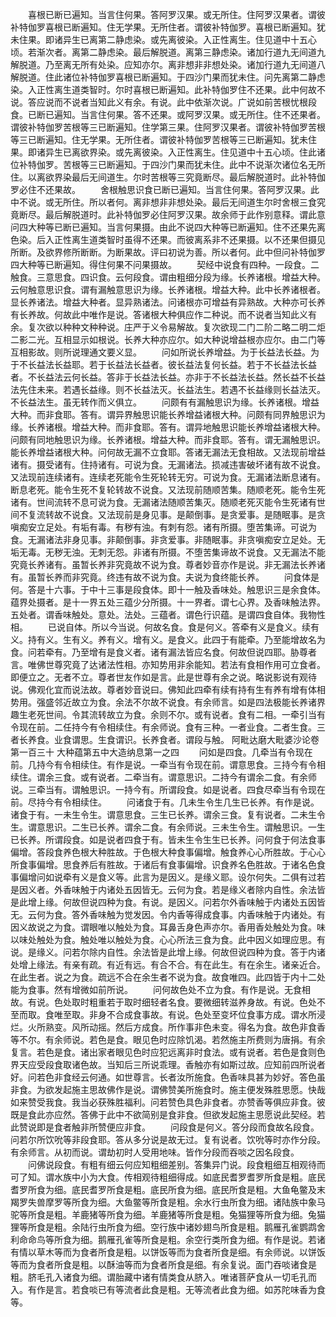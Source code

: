 <!-- { "loadSidebar": true } -->
　　喜根已断已遍知。当言住何果。答阿罗汉果。或无所住。住阿罗汉果者。谓彼补特伽罗喜根已断遍知。住无学果。无所住者。谓彼补特伽罗。喜根已断遍知。犹未住果。即诸异生已离第二静虑染。或先离彼染。入正性离生。住见道中十五心顷。若渐次者。离第二静虑染。最后解脱道。离第三静虑染。诸加行道九无间道九解脱道。乃至离无所有处染。应知亦尔。离非想非非想处染。诸加行道九无间道八解脱道。住此诸位补特伽罗喜根已断遍知。于四沙门果而犹未住。问先离第二静虑染。入正性离生道类智时。尔时喜根已断遍知。此补特伽罗住不还果。此中何故不说。答应说而不说者当知此义有余。有说。此中依渐次说。广说如前苦根忧根段食。已断已遍知。当言住何果。答不还果。或阿罗汉果。或无所住。住不还果者。谓彼补特伽罗苦根等三已断遍知。住学第三果。住阿罗汉果者。谓彼补特伽罗苦根等三已断遍知。住无学果。无所住者。谓彼补特伽罗苦根等三已断遍知。犹未住果。即诸异生已离欲界染。或先离彼染。入正性离生。住见道中十五心顷。住此诸位补特伽罗。苦根等三已断遍知。于四沙门果而犹未住。此中不说渐次诸位名无所住。以离欲界染最后无间道生。尔时苦根等三究竟断尽。最后解脱道时。此补特伽罗必住不还果故。
　　舍根触思识食已断已遍知。当言住何果。答阿罗汉果。此中不说。或无所住。所以者何。离非想非非想处染。最后无间道生尔时舍根三食究竟断尽。最后解脱道时。此补特伽罗必住阿罗汉果。故余师于此作别意释。谓此意问四大种等已断已遍知。当言何果摄。由此不说四大种等已断遍知。住不还果先离色染。后入正性离生道类智时虽得不还果。而彼离系非不还果摄。以不还果但摄见所断。及欲界修所断断。为断果故。评曰初说为善。所以者何。此中但问补特伽罗四大种等已断遍知。得住何果不问果摄故。
　　契经中说食有四种。一段食。二触食。三意思食。四识食。云何段食。谓由粗细分段为缘。长养诸根。增益大种。云何触意思识食。谓有漏触意思识为缘。长养诸根。增益大种。此中长养诸根者。显长养诸法。增益大种者。显异熟诸法。问诸根亦可增益有异熟故。大种亦可长养有长养故。何故此中唯作是说。答诸根大种俱应作二种说。而不说者当知此义有余。复次欲以种种文种种说。庄严于义令易解故。复次欲现二门二阶二略二明二炬二影二光。互相显示如根说。长养大种亦应尔。如大种说增益根亦应尔。由二门等互相影故。则所说理通文要义显。
　　问如所说长养增益。为于长益法长益。为于不长益法长益耶。若于长益法长益者。彼长益法复何长益。若于不长益法长益者。不长益法云何长益。答非于长益法长益。亦非于不长益法长益。然长益不长益法先住未来。若遇长益缘。则不长益法灭。长益法生。若遇不长益缘则长益法灭。不长益法生。虽无转作而义俱立。
　　问颇有有漏触思识为缘。长养诸根。增益大种。而非食耶。答有。谓异界触思识能长养增益诸根大种。问颇有同界触思识为缘。长养诸根。增益大种。而非食耶。答有。谓异地触思识能长养增益诸根大种。问颇有同地触思识为缘。长养诸根。增益大种。而非食耶。答有。谓无漏触思识。能长养增益诸根大种。问何故无漏不立食耶。答诸无漏法无食相故。又法现前增益诸有。摄受诸有。住持诸有。可说为食。无漏诸法。损减违害破坏诸有故不说食。又法现前连续诸有。连续老死能令生死轮转无穷。可说为食。无漏诸法断息诸有。断息老死。能令生死不复轮转故不说食。又法现前随顺苦集。随顺老死。能令生死诸有。世间流转不息可说为食。无漏诸法随顺苦集灭。随顺老死灭能令生死诸有世间不复流转故不说食。又法现前是身见事。是颠倒事。是贪爱事。是随眠事。是贪嗔痴安立足处。有垢有毒。有秽有浊。有刺有怨。诸有所摄。堕苦集谛。可说为食。无漏诸法非身见事。非颠倒事。非贪爱事。非随眠事。非贪嗔痴安立足处。无垢无毒。无秽无浊。无刺无怨。非诸有所摄。不堕苦集谛故不说食。又无漏法不能究竟长养诸有。虽暂长养非究竟故不说为食。尊者妙音亦作是说。非无漏法长养诸有。虽暂长养而非究竟。终违有故不说为食。夫说为食终能长养。
　　问食体是何。答是十六事。于中十三事是段食体。即十一触及香味处。触思识三是余食体。蕴界处摄者。是十一界五处三蕴少分所摄。十一界者。谓七心界。及香味触法界。五处者。谓香味触处。意处。法处。三蕴者。谓色行识蕴。是谓四食自体。我物性相。
　　已说自体。所以今当说。何故名食。食是何义。答牵有义是食义。续有义。持有义。生有义。养有义。增有义。是食义。此四于有能牵。乃至能增故名为食。问若牵有。乃至增有是食义者。诸有漏法皆应名食。何故但说四耶。胁尊者言。唯佛世尊究竟了达诸法性相。亦知势用非余能知。若法有食相作用可立食者。即便立之。无者不立。尊者世友作如是言。此是世尊有余之说。略说影说有观待说。佛观化宜而说法故。尊者妙音说曰。佛知此四牵有续有持有生有养有增有体相势用。强盛邻近故立为食。余法不尔故不说食。有余师言。如是四法极能长养诸界趣生老死世间。令其流转故立为食。余则不尔。或有说者。食有二相。一牵引当有令现在前。二任持今有令相续住。有余师说。食有三种。一者业食。二者生食。三者长养食。业食谓思。生食谓识。长养食者。谓段与触。
阿毗达磨大毗婆沙论卷第一百三十
大种蕴第五中大造纳息第一之四
　　问如是四食。几牵当有令现在前。几持今有令相续住。有作是说。一牵当有令现在前。谓意思食。三持今有令相续住。谓余三食。或有说者。二牵当有。谓意思识。二持今有谓余二食。有余师说。三牵当有。谓触思识。一持今有。所谓段食。如是说者。四食尽牵当有令现在前。尽持今有令相续住。
　　问诸食于有。几未生令生几生已长养。有作是说。诸食于有。一未生令生。谓意思食。三生已长养。谓余三食。复有说者。二未生令生。谓意思识。二生已长养。谓余二食。有余师说。三未生令生。谓触思识。一生已长养。所谓段食。如是说者四食于有。皆未生令生生已长养。问何食于何法食事偏增。答段食养色根大种胜故。于色根大种食事偏增。触食养心心所胜故。于心心所食事偏增。思食养后有胜故。于诸后有食事偏增。识食养名色胜故。于诸名色食事偏增问如说牵有义是食义等。此言为是因义。是缘义耶。设尔何失。二俱有过若是因义者。外香味触于内诸处五因皆无。云何为食。若是缘义者除内自性。余法皆是此增上缘。何故但说四种为食。有说。是因义。问若尔外香味触于内诸处五因皆无。云何为食。答外香味触为觉发因。令内香等得成食事。内香味触于内诸处。有因义故说之为食。谓眼唯以触处为食。耳鼻舌身色声亦尔。香用香处触处为食。味以味处触处为食。触处唯以触处为食。心心所法三食为食。此中因义如理应思。有说。是缘义。问若尔除内自性。余法皆是此增上缘。何故但说四种为食。答于内诸处增上缘法。有亲有疏。有近有远。有合不合。有在此生。有在余生。诸亲近合。在此生者。说之为食。疏远不合在余生者不说为食。故食唯四。此四皆于内十二处能为食事。然有增微如前所说。
　　问何故色处不立为食。有作是说。无食相故。有说。色处取时粗重若于取时细轻者名食。要微细转滋养身故。有说。色处不至而取。食唯至取。非身不合成食事故。有说。色处至变坏位食事方成。谓水所浸烂。火所熟变。风所动摇。然后方成食。所作事非色未变。得名为食。故色非食香等不尔。有余师说。若色是食。眼见色时应除饥渴。若然施主所费则为唐捐。有余复言。若色是食。诸出家者眼见色时应犯远离非时食法。或有说者。若色是食则色界天应受段食取诸色故。当知后三所说乖理。香触亦有如斯过故。应知前四所说者好。问若色非食经云何通。如世尊言。长者汝所施食。色香味具甚为妙好。答色虽非食。为欲发起施主思故佛作是说。谓佛赞美所施食时。施主便发殊胜思愿。快哉如来赞受我食。我当必获殊胜福利。问若赞色具色非食者。亦赞香等俱应非食。彼既是食此亦应然。答佛于此中不欲简别是食非食。但欲发起施主思愿说此契经。若此赞说即是食者触非所赞便应非食。
　　问段食是何义。答分段而食故名段食。问若尔所饮吮等非段食耶。答从多分说是故无过。复有说者。饮吮等时亦作分段。有余师言。从初而说。谓劫初时人受用地味。皆作分段而吞啖之因名段食。
　　问佛说段食。有粗有细云何应知粗细差别。答集异门说。段食粗细互相观待而可了知。谓水族中小为大食。传相观待粗细得成。如底民耆罗耆罗所食是粗。底民耆罗所食为细。底民耆罗所食是粗。底民所食为细。底民所食是粗。大鱼龟鳖及末羯罗失兽摩罗等所食为细。大鱼鳖等所食是粗。余水行虫所食为细。诸陆族中象马驼等所食是粗。羊鹿猪等所食为细。羊鹿猪等所食是粗。兔猫狸等所食为细。兔猫狸等所食是粗。余陆行虫所食为细。空行族中诸妙翅鸟所食是粗。鹅雁孔雀鹦鹉舍利命命鸟等所食为细。鹅雁孔雀等所食是粗。余空行类所食为细。有作是说。若诸有情以草木等而为食者所食是粗。以饼饭等而为食者所食是细。有余师说。以饼饭等而为食者所食是粗。以酥油等而为食者所食是细。有余复说。面门吞啖诸食是粗。脐毛孔入诸食为细。谓胎藏中诸有情类食从脐入。唯诸菩萨食从一切毛孔而入。有作是言。若食啖已有等流者此食是粗。无等流者此食为细。如苏陀味香为食等。
